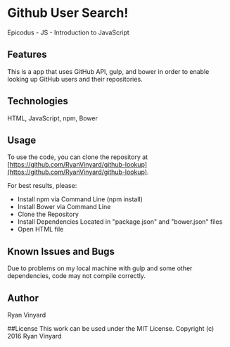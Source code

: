 # Github User Search!
Epicodus - JS - Introduction to JavaScript

## Features
This is a app that uses GitHub API, gulp, and bower in order to enable looking up GitHub users and their repositories.

## Technologies

HTML, JavaScript, npm, Bower

## Usage

To use the code, you can clone the repository at [https://github.com/RyanVinyard/github-lookup](https://github.com/RyanVinyard/github-lookup).

For best results, please:

- Install npm via Command Line (npm install)
- Install Bower via Command Line
- Clone the Repository
- Install Dependencies Located in "package.json" and "bower.json" files
- Open HTML file

## Known Issues and Bugs

Due to problems on my local machine with gulp and some other dependencies, code may not compile correctly.

## Author
Ryan Vinyard

##License
This work can be used under the MIT License.
Copyright (c) 2016 Ryan Vinyard
